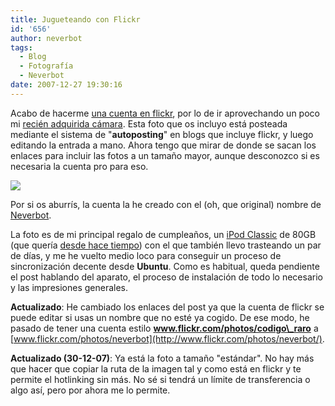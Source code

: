 ```yaml
---
title: Jugueteando con Flickr
id: '656'
author: neverbot
tags:
  - Blog
  - Fotografía
  - Neverbot
date: 2007-12-27 19:30:16
---
```


Acabo de hacerme [una cuenta en flickr](http://www.flickr.com/photos/neverbot/), por lo de ir aprovechando un poco mi [recién adquirida cámara](http://localhost:8000/miniblog/nueva-camara-de-fotos/). Esta foto que os incluyo está posteada mediante el sistema de "**autoposting**" en blogs que incluye flickr, y luego editando la entrada a mano. Ahora tengo que mirar de donde se sacan los enlaces para incluir las fotos a un tamaño mayor, aunque desconozco si es necesaria la cuenta pro para eso.

[![](http://farm3.static.flickr.com/2320/2141835312_e09291bd46.jpg)](http://www.flickr.com/photos/neverbot/2141835312/ "iPod Classic 80GB")

Por si os aburrís, la cuenta la he creado con el (oh, que original) nombre de [Neverbot](http://www.flickr.com/photos/neverbot/).

La foto es de mi principal regalo de cumpleaños, un [iPod Classic](http://www.apple.com/ipodclassic/) de 80GB (que quería [desde hace tiempo](http://localhost:8000/musica/peticion-de-consejo/)) con el que también llevo trasteando un par de días, y me he vuelto medio loco para conseguir un proceso de sincronización decente desde **Ubuntu**. Como es habitual, queda pendiente el post hablando del aparato, el proceso de instalación de todo lo necesario y las impresiones generales.

**Actualizado**: He cambiado los enlaces del post ya que la cuenta de flickr se puede editar si usas un nombre que no esté ya cogido. De ese modo, he pasado de tener una cuenta estilo **www.flickr.com/photos/codigo\_raro** a [www.flickr.com/photos/neverbot](http://www.flickr.com/photos/neverbot/).

**Actualizado (30-12-07)**: Ya está la foto a tamaño "estándar". No hay más que hacer que copiar la ruta de la imagen tal y como está en flickr y te permite el hotlinking sin más. No sé si tendrá un límite de transferencia o algo así, pero por ahora me lo permite.